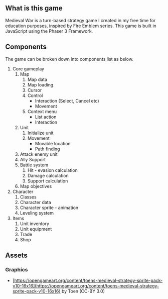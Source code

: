 ## What is this game

Medieval War is a turn-based strategy game I created in my free time for education purposes, inspired by Fire Emblem series. This game is built in JavaScript using the Phaser 3 Framework.

## Components
The game can be broken down into components list as below.

1. Core gameplay
    1. Map
        1. Map data
        2. Map loading
        3. Cursor
        4. Control
            * Interaction (Select, Cancel etc)
            * Movement
        5. Context menu
            * List action
            * Interaction
    2. Unit
        1. Initialize unit
        2. Movement
            * Movable location
            * Path finding
    3. Attack enemy unit
    4. Ally Support
    5. Battle system
        1. Hit - evasion calculation
        2. Damage calculation
        3. Support calculation
    6. Map objectives
3. Character
    1. Classes
    2. Character data
    3. Character sprite - animation
    4. Leveling system
4. Items
    1. Unit inventory
    2. Unit equipment
    3. Trade
    4. Shop

## Assets

### Graphics
* [https://opengameart.org/content/toens-medieval-strategy-sprite-pack-v10-16x16](https://opengameart.org/content/toens-medieval-strategy-sprite-pack-v10-16x16) by Toen (CC-BY 3.0)